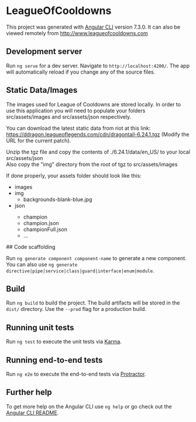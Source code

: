 # LeagueOfCooldowns

This project was generated with [Angular CLI](https://github.com/angular/angular-cli) version 7.3.0.
It can also be viewed remotely from http://www.leagueofcooldowns.com

## Development server

Run `ng serve` for a dev server. Navigate to `http://localhost:4200/`. The app will automatically reload if you change any of the source files.

## Static Data/Images

The images used for League of Cooldowns are stored locally. In order to use this application you will need to populate your folders src/assets/images and src/assets/json respectively.  

You can download the latest static data from riot at this link: https://ddragon.leagueoflegends.com/cdn/dragontail-6.24.1.tgz (Modify the URL for the current patch).  

Unzip the tgz file and copy the contents of ./6.24.1/data/en_US/ to your local src/assets/json  
Also copy the  "img" directory from the root of tgz to src/assets/images  

If done properly, your assets folder should look like this:  
<ul>
  <li>images</li>  
  <li>img
    <ul><li>backgrounds-blank-blue.jpg</li></ul>  
  </li>
  <li>json</li>
  <ul>
    <li>champion</li>  
    <li>champion.json  </li>
    <li>championFull.json</li>  
    <li>...</li>  
  </ul>
</ul>
## Code scaffolding

Run `ng generate component component-name` to generate a new component. You can also use `ng generate directive|pipe|service|class|guard|interface|enum|module`.

## Build

Run `ng build` to build the project. The build artifacts will be stored in the `dist/` directory. Use the `--prod` flag for a production build.

## Running unit tests

Run `ng test` to execute the unit tests via [Karma](https://karma-runner.github.io).

## Running end-to-end tests

Run `ng e2e` to execute the end-to-end tests via [Protractor](http://www.protractortest.org/).

## Further help

To get more help on the Angular CLI use `ng help` or go check out the [Angular CLI README](https://github.com/angular/angular-cli/blob/master/README.md).
